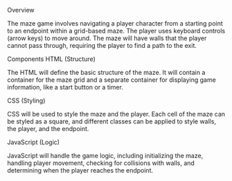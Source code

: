 Overview

The maze game involves navigating a player character from a starting point to an endpoint within a grid-based maze. The player uses keyboard controls (arrow keys) to move around. The maze will have walls that the player cannot pass through, requiring the player to find a path to the exit.

Components
HTML (Structure)

The HTML will define the basic structure of the maze. It will contain a container for the maze grid and a separate container for displaying game information, like a start button or a timer.

CSS (Styling)

CSS will be used to style the maze and the player. Each cell of the maze can be styled as a square, and different classes can be applied to style walls, the player, and the endpoint.

JavaScript (Logic)

JavaScript will handle the game logic, including initializing the maze, handling player movement, checking for collisions with walls, and determining when the player reaches the endpoint.
